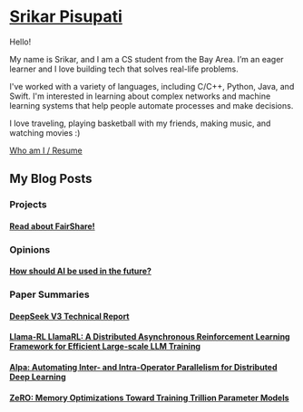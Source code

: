 
# [Srikar Pisupati](SrikarPisupati.md)

Hello!

My name is Srikar, and I am a CS student from the Bay Area. I’m an eager learner and I love building tech that solves real-life problems.

I've worked with a variety of languages, including C/C++, Python, Java, and Swift. I'm interested in learning about complex networks and machine learning systems that help people automate processes and make decisions. 

I love traveling, playing basketball with my friends, making music, and watching movies :)

[Who am I / Resume](SrikarPisupati.md)

## My Blog Posts
### Projects
#### [Read about FairShare!](FairShare.md)
### Opinions
#### [How should AI be used in the future?](AI4Business.md)
### Paper Summaries
#### [DeepSeek V3 Technical Report](498DeepSeek.md)
#### [Llama-RL LlamaRL: A Distributed Asynchronous Reinforcement Learning Framework for Efficient Large-scale LLM Training](LlamaRL.md)
#### [Alpa: Automating Inter- and Intra-Operator Parallelism for Distributed Deep Learning](Alpa.md)
#### [ZeRO: Memory Optimizations Toward Training Trillion Parameter Models](ZeRO.md)

